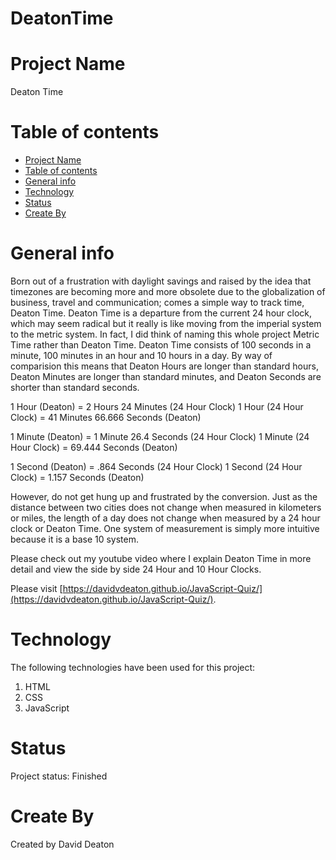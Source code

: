 # DeatonTime

# Project Name
  Deaton Time

# Table of contents
- [Project Name](#project-name)
- [Table of contents](#table-of-contents)
- [General info](#general-info)
- [Technology](#technology)
- [Status](#status)
- [Create By](#create-by)

# General info

Born out of a frustration with daylight savings and raised by the idea that timezones are becoming more and more obsolete due to the globalization of business, travel and communication; comes a simple way to track time, Deaton Time. Deaton Time is a departure from the current 24 hour clock, which may seem radical but it really is like moving from the imperial system to the metric system. In fact, I did think of naming this whole project Metric Time rather than Deaton Time. Deaton Time consists of 100 seconds in a minute, 100 minutes in an hour and 10 hours in a day. By way of comparision this means that Deaton Hours are longer than standard hours, Deaton Minutes are longer than standard minutes, and Deaton Seconds are shorter than standard seconds.

1 Hour (Deaton) = 2 Hours 24 Minutes (24 Hour Clock)
1 Hour (24 Hour Clock) = 41 Minutes 66.666 Seconds (Deaton)

1 Minute (Deaton) = 1 Minute 26.4 Seconds (24 Hour Clock)
1 Minute (24 Hour Clock) = 69.444 Seconds (Deaton)

1 Second (Deaton) = .864 Seconds (24 Hour Clock)
1 Second (24 Hour Clock) = 1.157 Seconds (Deaton)

However, do not get hung up and frustrated by the conversion.  Just as the distance between two cities does not change when measured in kilometers or miles, the length of a day does not change when measured by a 24 hour clock or Deaton Time.  One system of measurement is simply more intuitive because it is a base 10 system.

Please check out my youtube video where I explain Deaton Time in more detail and view the side by side 24 Hour and 10 Hour Clocks.

Please visit [https://davidvdeaton.github.io/JavaScript-Quiz/](https://davidvdeaton.github.io/JavaScript-Quiz/).

# Technology
The following technologies have been used for this project:

  1. HTML
  2. CSS
  3. JavaScript

# Status
Project status: Finished

# Create By
Created by David Deaton